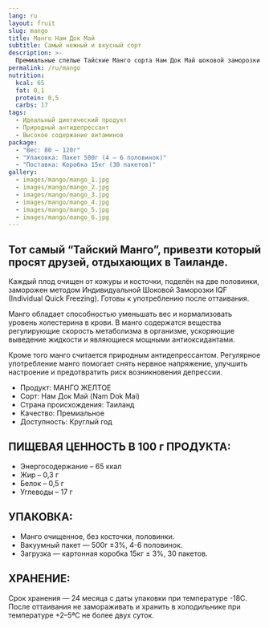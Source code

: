 ```yaml
---
lang: ru
layout: fruit
slug: mango
title: Манго Нам Док Май
subtitle: Самый нежный и вкусный сорт
description: >-
  Премиальные спелые Тайские Манго сорта Нам Док Май шоковой заморозки
permalink: /ru/mango
nutrition:
  kcal: 65
  fat: 0,1
  protein: 0,5
  carbs: 17
tags:
  - Идеальный диетический продукт
  - Природный антидепрессант
  - Высокое содержание витаминов
package:
  - "Вес: 80 — 120г"
  - "Упаковка: Пакет 500г (4 — 6 половинок)"
  - "Поставка: Коробка 15кг (30 пакетов)"
gallery:
  - images/mango/mango_1.jpg
  - images/mango/mango_2.jpg
  - images/mango/mango_3.jpg
  - images/mango/mango_4.jpg
  - images/mango/mango_5.jpg
  - images/mango/mango_6.jpg
---
```


## Тот самый “Тайский Манго”, привезти который просят друзей, отдыхающих в Таиланде.

Каждый плод очищен от кожуры и косточки, поделён на две половинки, заморожен
методом Индивидуальной Шоковой Заморозки IQF (Individual Quick Freezing).
Готовы к употреблению после оттаивания.

Манго обладает способностью уменьшать вес и нормализовать уровень холестерина в
крови. В манго содержатся вещества регулирующие скорость метаболизма в
организме, ускоряющие выведение жидкости и являющиеся мощными антиоксидантами.

Кроме того манго считается природным антидепрессантом. Регулярное
употребление манго помогает снять нервное напряжение, улучшить настроение и
предотвратить риск возникновения депрессии.

* Продукт: МАНГО ЖЕЛТОЕ
* Сорт: Нам Док Май (Nam Dok Mai)
* Страна происхождения: Таиланд
* Качество: Премиальное
* Доступность: Круглый год

## ПИЩЕВАЯ ЦЕННОСТЬ В 100 г ПРОДУКТА:

* Энергосодержание – 65 ккал
* Жир – 0,3 г
* Белок – 0,5 г
* Углеводы – 17 г

## УПАКОВКА:

* Манго очищенное, без косточки, половинки.
* Вакуумный пакет — 500г ±3%, 4-6 половинок.
* Загрузка — картонная коробка 15кг ± 3%, 30 пакетов.

## ХРАНЕНИЕ:

Срок хранения — 24 месяца с даты упаковки при температуре -18С. После
оттаивания не замораживать и хранить в холодильнике при температуре +2–5ªС не
более двух суток.
